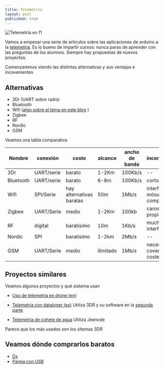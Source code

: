 ```yaml
---
title: Telemetría
layout: post
published: true
---
```

![Telemetría en f1](https://fasterf1.files.wordpress.com/2010/12/susposul9.jpg)

Vamos a empezar una serie de artículos sobre las aplicaciones de arduino a la [telemetría](http://es.wikipedia.org/wiki/Telemetr%C3%ADa). Es lo bueno de impartir cursos: nunca paras de aprender con las preguntas de los alumnos. Siempre hay propuestas de nuevos proyectos.



Comenzaremos viendo las distintas alternativas y sus ventajas e incovenientes

## Alternativas

* 3Dr (UART sobre radio)
* Bluetooth
* Wifi ([algo sobre el tema en este blog](http://blog.elcacharreo.com/tag/wifi/) )
* Zigbee
* RF
* Nordic 
* GSM

Veamos una tabla comparativa

Nombre|conexión|coste|alcance|ancho de banda|inconvenientes
-----|----|----|----|----|----
3Dr|UART/serie|barato|1-2Km|100Kb/s| --
Bluetooth|UART/serie|barato|6-8m|100Kb/s|corto alcance
Wifi|SPI/Serie|hay alternativas baratas|50m|1Mb/s|interferencias y mósulos complejos
Zigbee|UART/Serie|medio|1-2Km|100kb|caros y propietarios
RF|digital|baratisimo|10m|1Kb/s|muchísimas interferencias
Nordic|SPI|baratisimo|1-2km|2Mb/s|--
GSM|UART/Serie|medio|ilimitado|1Mb/s|necesita covertura y costes de uso



## Proyectos similares

Veamos algunos proyectos y qué sistema usan

* [Uso de telemetría en drone (en)](http://copter.ardupilot.com/wiki/3dradio/) 

* [Telemetría con dataloger (es)](http://blog.alvarolopez.net/2012/09/inflight-telemetry-and-data-logger-with-arduino/) Utiliza 3DR y su software en la [segunda parte](http://blog.alvarolopez.net/2012/09/telemetria-y-data-logger-with-arduino-part-ii/)

* [Telemetría de cohete de agua](http://www.instructables.com/id/Radio-Telemetry-for-a-Model-Rocket/) Utiliza Jeenode

Parece que los más usados son los sitemas 3DR 

## Veamos dónde comprarlos baratos

* [Dx](https://www.dx.com/es/s/telemetria)
* [Pareja con USB](http://eud.dx.com/product/433mhz-single-ttl-3d-robotics-3dr-radio-telemetry-kit-for-apm-apm2-blue-green-844235604#.VNMsYjaG-Ht)